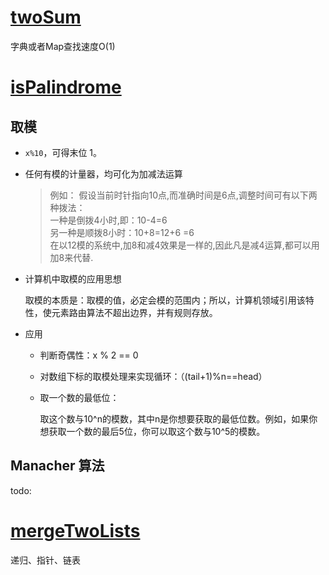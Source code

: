 # [twoSum](./twoSum.js)

字典或者Map查找速度O(1)

# [isPalindrome](./isPalindrome.js)

## 取模

- `x%10`，可得末位 1。
- 任何有模的计量器，均可化为加减法运算

  >例如： 假设当前时针指向10点,而准确时间是6点,调整时间可有以下两种拨法：  
  >一种是倒拨4小时,即：10-4=6  
  >另一种是顺拨8小时：10+8=12+6 =6  
  >在以12模的系统中,加8和减4效果是一样的,因此凡是减4运算,都可以用加8来代替.  
- 计算机中取模的应用思想
  
  取模的本质是：取模的值，必定会模的范围内；所以，计算机领域引用该特性，使元素路由算法不超出边界，并有规则存放。

- 应用
  - 判断奇偶性：x % 2 == 0
  - 对数组下标的取模处理来实现循环：（(tail+1)%n==head）
  - 取一个数的最低位：

    取这个数与10^n的模数，其中n是你想要获取的最低位数。例如，如果你想获取一个数的最后5位，你可以取这个数与10^5的模数。

## Manacher 算法

todo:

# [mergeTwoLists](./mergeTwoLists.js)

递归、指针、链表
